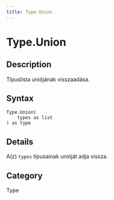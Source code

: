 ```yaml
---
title: Type.Union
---
```


# Type.Union


## Description

Típuslista uniójának visszaadása.


## Syntax

```powerquery
Type.Union(
    types as list
) as type
```


## Details

A(z) <code>types</code> típusainak unióját adja vissza.



## Category
Type
